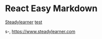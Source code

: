 # React Easy Markdown

[Steadylearner]: https://www.steadylearner.com
[Blog]: https://www.steadylearner.com/blog
[prop-passer]: https://www.npmjs.com/prop-passer
[Steadylearner](https://www.steadylearner.com)
[test](https://www.steadylearner.com/blog)

s-, https://www.steadylearner.com
